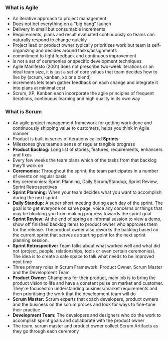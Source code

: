 
### What is Agile
- An iterative approach to project management
- Does not bet everything on a "big bang" launch
- Delivery in small but consumable increments
- Requirements, plans and result evaluated continuously so teams can naturally respond to change quickly
- Project lead or product owner typically prioritizes work but team is self-organizing and decides around tasks/assignments
- commitment to tight feedback and continuous improvement
- is not a set of ceremonies or specific development techniques
- Agile Manifesto (2001) does not prescribe two-week iterations or an ideal team size, it is just a set of core values that team decides how to live by (scrum, kanban, xp or a blend)
- increments lets team gather feedback on each change and integrate it into plans at minimal cost
- Scrum, XP, Kanban each incorporate the agile principles of frequent iterations, continuous learning and high quality in its own way


### What is Scrum
- An agile project management framework for getting work done and continuously shipping value to customers, helps you think in Agile manner
- Product is built in series of iterations called **Sprints**
- Milestones give teams a sense of regular tangible progress
- **Product Backlog:** Long list of stories, features, requirements, enhancers and fixes
- Every few weeks the team plans which of the tasks from that backlog they'll work on
- **Ceremonies:** Throughout the sprint, the team participates in a number of events on regular basis
- Key ceremonies: Sprint Planning, Daily Scrum/Standup, Sprint Review, Sprint Retrospectives
- **Sprint Planning:** When your team decides what you want to accomplish during the next sprint
- **Daily Standup:** A super short meeting during each day of the sprint. The goal is to get everyone on same page, voice any concerns or things that may be blocking you from making progress towards the sprint goal
- **Sprint Review:** At the end of spring an informal session to view a demo, show off finished backlog items to product owner who approves them for the release. The product owner also reworks the backlog based on the current sprint that serves as starting point for the next sprint planning session.
- **Sprint Retrospective:** Team talks about what worked well and what did not (project, people, relationships, tools or even certain ceremonies). The idea is to create a safe space to talk what needs to be improved next time
- Three primary roles in Scrum Framework: Product Owner, Scrum Master and the Development Team
- **Product Owner:** Champions for their product, main job is to bring the product vision to life and have a constant pulse on market and customer. They're focused on understanding business/market requirements and then prioritising the work that the development team will do
- **Scrum Master:** Scrum experts that coach developers, product owners and the business on the scrum proces and look for ways to fine-tune their practice
- **Development Team:** The developers and designers who do the work to accomplish sprint goals and collaborate with the product owner
- The team, scrum master and product owner collect Scrum Artifacts as they go through each ceremony

